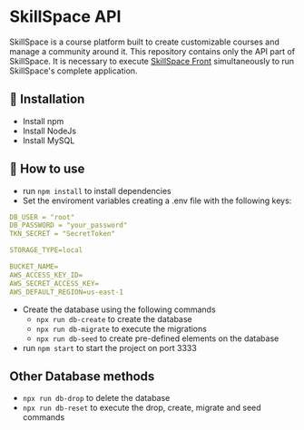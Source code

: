 # SkillSpace API

SkillSpace is a course platform built to create customizable courses and manage a community around it. 
This repository contains only the API part of SkillSpace. It is necessary to execute [SkillSpace Front](https://github.com/andremacedopv/skill-space-front) simultaneously to run SkillSpace's complete application.

## 🚀 Installation
- Install npm
- Install NodeJs
- Install MySQL

## 🚀 How to use

- run `npm install` to install dependencies
- Set the enviroment variables creating a .env file with the following keys:

```yaml
DB_USER = "root"
DB_PASSWORD = "your_password"
TKN_SECRET = "SecretToken"

STORAGE_TYPE=local

BUCKET_NAME=
AWS_ACCESS_KEY_ID=
AWS_SECRET_ACCESS_KEY=
AWS_DEFAULT_REGION=us-east-1
```
- Create the database using the following commands
  - `npx run db-create` to create the database
  - `npx run db-migrate` to execute the migrations
  - `npx run db-seed` to create pre-defined elements on the database
- run `npm start` to start the project on port 3333

## Other Database methods
- `npx run db-drop` to delete the database
- `npx run db-reset` to execute the drop, create, migrate and seed commands
